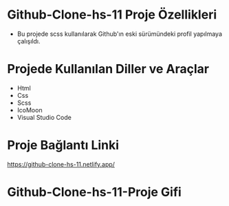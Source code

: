 
# Github-Clone-hs-11 Proje Özellikleri
<ul>
  <li>Bu projede scss kullanılarak Github'ın eski sürümündeki profil yapılmaya çalışıldı.</li>
</ul>

# Projede Kullanılan Diller ve Araçlar

<ul>
  <li>Html</li>
  <li>Css</li>
  <li>Scss</li>
  <li>IcoMoon</li>
  <li>Visual Studio Code</li>
 
</ul>

# Proje Bağlantı Linki
https://github-clone-hs-11.netlify.app/

#  Github-Clone-hs-11-Proje Gifi

